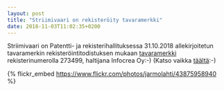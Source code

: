 ```yaml
---
layout: post
title: "Striimivaari on rekisteröity tavaramerkki"
date: 2018-11-03T11:02:35+0200
---
```


Striimivaari on Patentti- ja rekisterihallituksessa 31.10.2018 allekirjoitetun tavaramerkin rekisteröintitodistuksen mukaan [tavaramerkki](https://fi.wikipedia.org/wiki/Tavaramerkki) rekisterinumerolla 273499, haltijana Infocrea Oy:-) (Katso vaikka [täältä](https://epalvelut.prh.fi/web/tietopalvelu/haku):-)

{% flickr_embed https://www.flickr.com/photos/jarmolahti/43875958940 %}